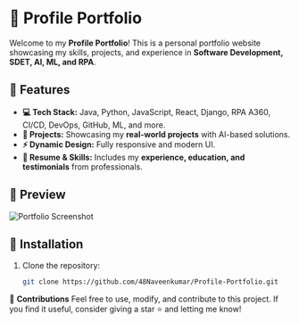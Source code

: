 # 🚀 Profile Portfolio  

Welcome to my **Profile Portfolio**! This is a personal portfolio website showcasing my skills, projects, and experience in **Software Development, SDET, AI, ML, and RPA**.  

## 🌟 Features  
- **💻 Tech Stack:** Java, Python, JavaScript, React, Django, RPA A360, CI/CD, DevOps, GitHub, ML, and more.  
- **📂 Projects:** Showcasing my **real-world projects** with AI-based solutions.  
- **⚡ Dynamic Design:** Fully responsive and modern UI.  
- **📝 Resume & Skills:** Includes my **experience, education, and testimonials** from professionals.  

## 📸 Preview  
![Portfolio Screenshot](./assets/images/portfolio-preview.png)  

## 🔧 Installation  
1. Clone the repository:  
   ```bash
   git clone https://github.com/48Naveenkumar/Profile-Portfolio.git


🤝 **Contributions**
Feel free to use, modify, and contribute to this project. If you find it useful, consider giving a star ⭐ and letting me know!


